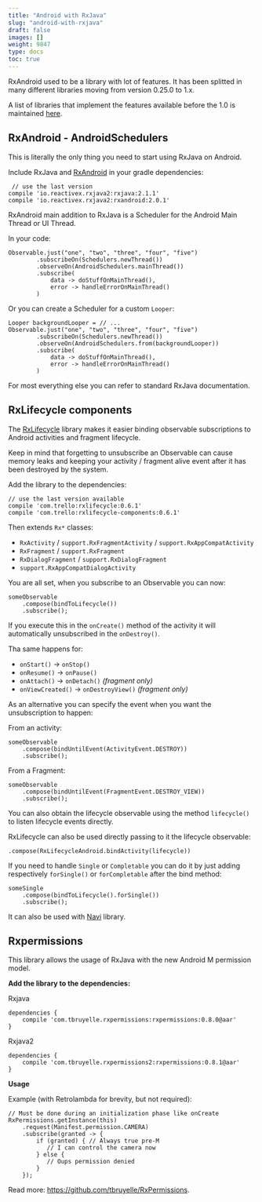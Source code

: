 ```yaml
---
title: "Android with RxJava"
slug: "android-with-rxjava"
draft: false
images: []
weight: 9847
type: docs
toc: true
---
```


RxAndroid used to be a library with lot of features. It has been splitted in many different libraries moving from version 0.25.0 to 1.x.

A list of libraries that implement the features available before the 1.0 is maintained [here][1].


  [1]: https://github.com/ReactiveX/RxAndroid/wiki

## RxAndroid - AndroidSchedulers
This is literally the only thing you need to start using RxJava on Android.

Include RxJava and [RxAndroid][1] in your gradle dependencies:

     // use the last version
    compile 'io.reactivex.rxjava2:rxjava:2.1.1'
    compile 'io.reactivex.rxjava2:rxandroid:2.0.1'

RxAndroid main addition to RxJava is a Scheduler for the Android Main Thread or UI Thread.

In your code:

    Observable.just("one", "two", "three", "four", "five")
            .subscribeOn(Schedulers.newThread())
            .observeOn(AndroidSchedulers.mainThread())
            .subscribe(
                data -> doStuffOnMainThread(),
                error -> handleErrorOnMainThread()
            )

Or you can create a Scheduler for a custom `Looper`:

    Looper backgroundLooper = // ...
    Observable.just("one", "two", "three", "four", "five")
            .subscribeOn(Schedulers.newThread())
            .observeOn(AndroidSchedulers.from(backgroundLooper))
            .subscribe(
                data -> doStuffOnMainThread(),
                error -> handleErrorOnMainThread()
            )


For most everything else you can refer to standard RxJava documentation.

  [1]: https://github.com/ReactiveX/RxAndroid

## RxLifecycle components
The [RxLifecycle][1] library makes it easier binding observable subscriptions to Android activities and fragment lifecycle.

Keep in mind that forgetting to unsubscribe an Observable can cause memory leaks and keeping your activity / fragment alive event after it has been destroyed by the system.

Add the library to the dependencies:

    // use the last version available
    compile 'com.trello:rxlifecycle:0.6.1'
    compile 'com.trello:rxlifecycle-components:0.6.1'

Then extends `Rx*` classes:

 - `RxActivity` / `support.RxFragmentActivity` / `support.RxAppCompatActivity`
 - `RxFragment` / `support.RxFragment`
 - `RxDialogFragment` / `support.RxDialogFragment`
 - `support.RxAppCompatDialogActivity`


You are all set, when you subscribe to an Observable you can now:

    someObservable
        .compose(bindToLifecycle())
        .subscribe();

If you execute this in the `onCreate()` method of the activity it will automatically unsubscribed in the `onDestroy()`.

Tha same happens for:

 - `onStart()` -> `onStop()`
 - `onResume()` -> `onPause()`
 - `onAttach()` -> `onDetach()` *(fragment only)*
 - `onViewCreated()` -> `onDestroyView()` *(fragment only)*

As an alternative you can specify the event when you want the unsubscription to happen:

From an activity:

    someObservable
        .compose(bindUntilEvent(ActivityEvent.DESTROY))
        .subscribe();

From a Fragment:

    someObservable
        .compose(bindUntilEvent(FragmentEvent.DESTROY_VIEW))
        .subscribe();

You can also obtain the lifecycle observable using the method `lifecycle()` to listen lifecycle events directly.

RxLifecycle can also be used directly passing to it the lifecycle observable:

    .compose(RxLifecycleAndroid.bindActivity(lifecycle))

If you need to handle `Single` or `Completable` you can do it by just adding respectively `forSingle()` or `forCompletable` after the bind method:

    someSingle
        .compose(bindToLifecycle().forSingle())
        .subscribe();

It can also be used with [Navi][2] library.


  [1]: https://github.com/trello/RxLifecycle
  [2]: https://github.com/trello/navi/

## Rxpermissions
This library allows the usage of RxJava with the new Android M permission model.

**Add the library to the dependencies:**

Rxjava

    dependencies {
        compile 'com.tbruyelle.rxpermissions:rxpermissions:0.8.0@aar'
    }
Rxjava2

    dependencies {
        compile 'com.tbruyelle.rxpermissions2:rxpermissions:0.8.1@aar'
    }

**Usage**

Example (with Retrolambda for brevity, but not required):

    // Must be done during an initialization phase like onCreate
    RxPermissions.getInstance(this)
        .request(Manifest.permission.CAMERA)
        .subscribe(granted -> {
            if (granted) { // Always true pre-M
               // I can control the camera now
            } else {
               // Oups permission denied
            }
        });

Read more: https://github.com/tbruyelle/RxPermissions.


